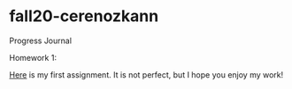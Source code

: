 # fall20-cerenozkann

Progress Journal

Homework 1:

[Here](files/Homework1-HTML.html) is my first assignment. It is not perfect, but I hope you enjoy my work!